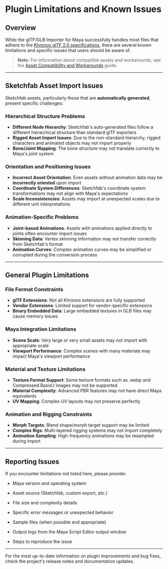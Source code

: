 # Plugin Limitations and Known Issues

## Overview

While the glTF/GLB Importer for Maya successfully handles most files that adhere to the [Khronos glTF 2.0 specifications](https://www.khronos.org/gltf/), there are several known limitations and specific issues that users should be aware of.

> **Note:** For information about compatible assets and workarounds, see the [Asset Compatibility and Workarounds](compatibility_and_workarounds.md) guide.

---

## Sketchfab Asset Import Issues

Sketchfab assets, particularly those that are **automatically generated**, present specific challenges:

### Hierarchical Structure Problems
- **Different Node Hierarchy**: Sketchfab's auto-generated files follow a different hierarchical structure than standard glTF exporters
- **Rigged Asset Import Issues**: Due to the non-standard hierarchy, rigged characters and animated objects may not import properly
- **Bone/Joint Mapping**: The bone structure may not translate correctly to Maya's joint system

### Orientation and Positioning Issues
- **Incorrect Asset Orientation**: Even assets without animation data may be **incorrectly oriented** upon import
- **Coordinate System Differences**: Sketchfab's coordinate system transformations may not align with Maya's expectations
- **Scale Inconsistencies**: Assets may import at unexpected scales due to different unit interpretations

### Animation-Specific Problems
- **Joint-based Animations**: Assets with animations applied directly to joints often encounter import issues
- **Skinning Data**: Vertex skinning information may not transfer correctly from Sketchfab's format
- **Animation Curves**: Complex animation curves may be simplified or corrupted during the conversion process

---

## General Plugin Limitations

### File Format Constraints
- **glTF Extensions**: Not all Khronos extensions are fully supported
- **Vendor Extensions**: Limited support for vendor-specific extensions
- **Binary Embedded Data**: Large embedded textures in GLB files may cause memory issues

### Maya Integration Limitations
- **Scene Scale**: Very large or very small assets may not import with appropriate scale
- **Viewport Performance**: Complex scenes with many materials may impact Maya's viewport performance

### Material and Texture Limitations
- **Texture Format Support**: Some texture formats such as .webp and Compressed BasisU images may not be supported
- **Material Complexity**: Advanced PBR features may not have direct Maya equivalents
- **UV Mapping**: Complex UV layouts may not preserve perfectly

### Animation and Rigging Constraints
- **Morph Targets**: Blend shape/morph target support may be limited
- **Complex Rigs**: Multi-layered rigging systems may not import completely
- **Animation Sampling**: High-frequency animations may be resampled during import

---

## Reporting Issues

If you encounter limitations not listed here, please provide:

- Maya version and operating system

- Asset source (Sketchfab, custom export, etc.)

- File size and complexity details

- Specific error messages or unexpected behavior

- Sample files (when possible and appropriate)

- Output logs from the Maya Script Editor output window

- Steps to reproduce the issue

---

For the most up-to-date information on plugin improvements and bug fixes, check the project's release notes and documentation updates. 
